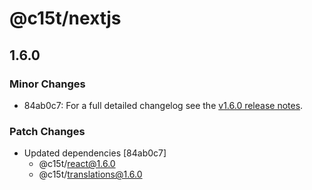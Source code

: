 # @c15t/nextjs

## 1.6.0

### Minor Changes

- 84ab0c7: For a full detailed changelog see the [v1.6.0 release notes](https://c15t.com/changelog/2025-09-08-v1.6.0).

### Patch Changes

- Updated dependencies [84ab0c7]
  - @c15t/react@1.6.0
  - @c15t/translations@1.6.0

